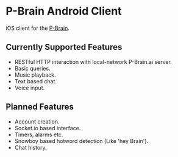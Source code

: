 
# P-Brain Android Client
iOS client for the [P-Brain](https://github.com/patrickjquinn/P-Brain.ai).


## Currently Supported Features
* RESTful HTTP interaction with local-network P-Brain.ai server.
* Basic queries.
* Music playback.
* Text based chat.
* Voice input.

## Planned Features
* Account creation.
* Socket.io based interface.
* Timers, alarms etc.
* Snowboy based hotword detection (Like 'hey Brain').
* Chat history.
